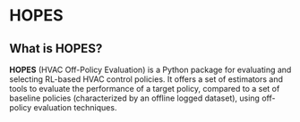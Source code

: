# HOPES

## What is HOPES?

**HOPES** (HVAC Off-Policy Evaluation) is a Python package for evaluating and selecting RL-based HVAC 
control policies. It offers a set of estimators and tools to evaluate the performance of a target policy, 
compared to a set of baseline policies (characterized by an offline logged dataset), using off-policy evaluation 
techniques.